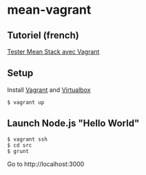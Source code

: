 mean-vagrant
==================

## Tutoriel (french)
[Tester Mean Stack avec Vagrant](http://www.toam.fr/08-10-2013-tester-mean-stack-avec-vagrant/)

## Setup

Install [Vagrant](http://downloads.vagrantup.com/) and [Virtualbox](https://www.virtualbox.org/wiki/Downloads)

```
$ vagrant up
```

## Launch Node.js "Hello World"
```
$ vagrant ssh
$ cd src
$ grunt
```

Go to http://localhost:3000
